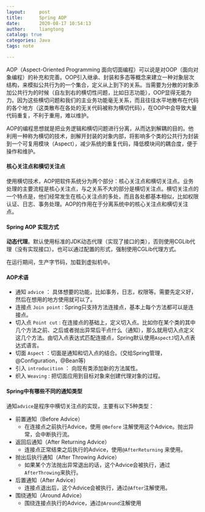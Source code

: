 ```yaml
---
layout:     post
title:      Spring AOP
date:       2020-08-17 10:54:13
author:     liangtong
catalog: true
categories: Java
tags: note

---
```



 

AOP（Aspect-Oriented Programming 面向切面编程）可以说是对OOP（面向对象编程）的补充和完善。OOP引入继承、封装和多态等概念来建立一种对象层次结构，来模拟公共行为的一个集合，定义从上到下的关系。当需要为分散的对象添加公共行为的时候（自左到右的横切性问题，比如日志功能），OOP显得无能为力。因为这些横切问题和我们的主业务功能毫无关系，而且往往水平地散布在代码的各个地方（这类散布在各处的无关代码被称为横切代码），在OOP中会导致大量代码重复，不利于重用，难以维护。



AOP的编程思想就是把业务逻辑和横切问题进行分离，从而达到解耦的目的。他利用一种称为横切的技术，剖解开封装的对象内部，将影响多个类的公共行为封装到一个可复用模块（Aspect），减少系统的重复代码，降低模块间的耦合度，便于操作和维护。



#### 核心关注点和横切关注点

使用横切技术，AOP把软件系统分为两个部分：核心关注点和横切关注点。业务处理的主要流程是核心关注点，与之关系不大的部分是横切关注点。横切关注点的一个特点是，他们经常发生在核心关注点的多处，而且各处都基本相似，比如权限认证、日志、事务处理。AOP的作用在于分离系统中的核心关注点和横切关注点。



#### Spring AOP 实现方式

**动态代理**。默认使用标准的JDK动态代理（实现了接口的类），否则使用CGLib代理（没有实现接口）。也可以通过配置的形式，强制使用CGLib代理方式。

在运行期间，生产字节码，加载到虚拟机中。



#### AOP术语

+ 通知 `advice` ： 具体想要的功能，比如事务，日志，权限等。需要先定义好，然后在想用的地方使用就可以了。
+ 连接点 `Join point` : Spring只支持方法连接点，基本上每个方法都可以是连接点。
+ 切入点 `Point cut` : 在连接点的基础上，定义切入点。比如你在某个类的其中几个方法之前、之后或者抛出异常后干点什么（通知），那么就用切入点定义这几个方法。由切入点表达式匹配连接点，Spring默认使用`AspectJ`切入点表达式语言。
+ 切面 `Aspect` ：切面是通知和切入点的结合。(交给Spring管理，@Configuration，@Bean等)
+ 引入 `introducition` ： 向现有类添加新的方法属性。
+ 织入 `Weaving` : 把切面应用到目标对象来创建代理对象的过程。



#### Spring中有哪些不同的通知类型

通知`advice`是程序中横切关注点的实现，主要有以下5种类型：

+ 前置通知（Before Advice）
  + 在连接点之前执行Advice，使用 `@Before` 注解使用这个Advice。抛出异常，会中断执行流。
+ 返回后通知（After Returning Advice）
  + 连接点正常结束之后执行的Advice，使用`@AfterReturning` 来使用。
+ 抛出后执行通知（After Throwing Advice）
  + 如果某个方法抛出异常退出的话，这个Advice会被执行，通过`AfterThrowing`来执行。
+ 后置通知（After Advice）
  + 连接点退出后，这个Advice会被执行，通过`@After`注解使用。
+ 围绕通知（Around Advice）
  + 围绕连接点执行的Advice，通过`@Around`注解使用










